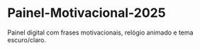 # Painel-Motivacional-2025
Painel digital com frases motivacionais, relógio animado e tema escuro/claro.
